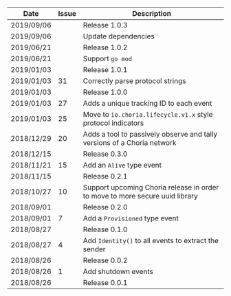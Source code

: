 |Date      |Issue |Description                                                                                              |
|----------|------|---------------------------------------------------------------------------------------------------------|
|2019/09/06|      |Release 1.0.3                                                                                            |
|2019/09/06|      |Update dependencies                                                                                      |
|2019/06/21|      |Release 1.0.2                                                                                            |
|2019/06/21|      |Support `go mod`                                                                                         |
|2019/01/03|      |Release 1.0.1                                                                                            |
|2019/01/03|31    |Correctly parse protocol strings                                                                         |
|2019/01/03|      |Release 1.0.0                                                                                            |
|2019/01/03|27    |Adds a unique tracking ID to each event                                                                  |
|2019/01/03|25    |Move to `io.choria.lifecycle.v1.x` style protocol indicators                                             |
|2018/12/29|20    |Adds a tool to passively observe and tally versions of a Choria network                                  |
|2018/12/15|      |Release 0.3.0                                                                                            |
|2018/11/21|15    |Add an `Alive` type event                                                                                |
|2018/11/15|      |Release 0.2.1                                                                                            |
|2018/10/27|10    |Support upcoming Choria release in order to move to more secure uuid library                             |
|2018/09/01|      |Release 0.2.0                                                                                            |
|2018/09/01|7     |Add a `Provisioned` type event                                                                           |
|2018/08/27|      |Release 0.1.0                                                                                            |
|2018/08/27|4     |Add `Identity()` to all events to extract the sender                                                     |
|2018/08/26|      |Release 0.0.2                                                                                            |
|2018/08/26|1     |Add shutdown events                                                                                      |
|2018/08/26|      |Release 0.0.1                                                                                            |